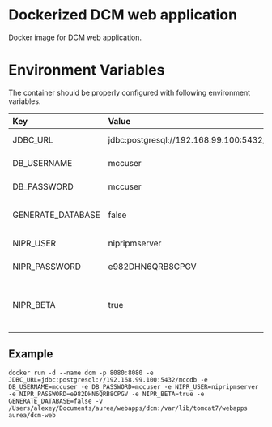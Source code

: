 # Dockerized DCM web application
Docker image for DCM web application.

# Environment Variables
The container should be properly configured with following environment variables.

Key | Value | Description
:-- | :-- | :-- 
JDBC_URL | jdbc:postgresql://192.168.99.100:5432/mccdb | JDBC connection string.
DB_USERNAME | mccuser | Database user name.
DB_PASSWORD | mccuser | Database password.
GENERATE_DATABASE | false | Re-create the db specified in the JDBC_URL or not.
NIPR_USER | nipripmserver | NIPR PDB user name.
NIPR_PASSWORD | e982DHN6QRB8CPGV | NIPR PDB password.
NIPR_BETA | true | Use pdb-services-beta.nipr.com instead of pdb-services.nipr.com.

## Example
```
docker run -d --name dcm -p 8080:8080 -e JDBC_URL=jdbc:postgresql://192.168.99.100:5432/mccdb -e DB_USERNAME=mccuser -e DB_PASSWORD=mccuser -e NIPR_USER=nipripmserver -e NIPR_PASSWORD=e982DHN6QRB8CPGV -e NIPR_BETA=true -e GENERATE_DATABASE=false -v /Users/alexey/Documents/aurea/webapps/dcm:/var/lib/tomcat7/webapps aurea/dcm-web
```
